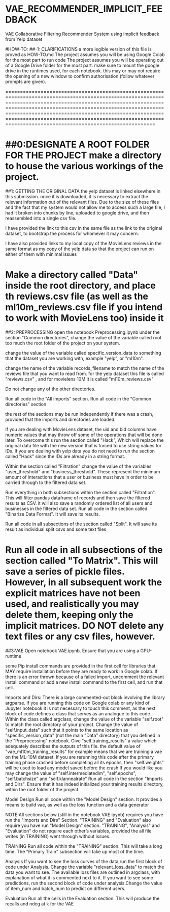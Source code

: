 # VAE_RECOMMENDER_IMPLICIT_FEEDBACK
VAE Collaborative Filtering Recommender System using implicit feedback from Yelp dataset 

#HOW-TO:
##-1: CLARIFICATIONS
a more legible version of this file is proved as HOW-TO.md
The project assumes you will be using Google Colab for the most part to run code 
The project assumes you will be operating out of a Google Drive folder for the most part. make sure to mount the google drive in the runtimes used, for each notebook. this may or may not require the opening of a new window to confirm authorisation (follow whatever prompts are given).

=======================================================================================================================================================================================================================================================================================================================================================================================

##0:DESIGNATE A ROOT FOLDER FOR THE PROJECT
make a directory to house the various workings of the project. 
=======================================================================================================================================================================================================================================================================================================================================================================================


##1: GETTING THE ORIGINAL DATA
the yelp dataset is linked elsewhere in this submission. once it is downloaded, it is necessary to extract the relevant information out of the relevant files. Due to the size of these files and the fact that my system would not allow me to access such a large file, I had it broken into chunks by line, uploaded to google drive, and then reassembled into a single csv file.

I have provided the link to this csv in the same file as the link to the original dataset, to bootstrap the process for whomever it may concern.

I have also provided links to my local copy of the MovieLens reviews in the same format as my copy of the yelp data so that the project can run on either of them with minimal issues

Make a directory called "Data" inside the root directory, and place th reviews.csv file (as well as the ml10m_reviews.csv file if you intend to work with MovieLens too) inside it
=======================================================================================================================================================================================================================================================================================================================================================================================


##2: PREPROCESSING
open the notebook Preprocessing.ipynb
under the section "Common directories", change the value of the variable called  root  too much the root folder of the project on your system.  

change the value of the variable called specific_version_data  to something that the dataset you are working with,  example "yelp", or "ml10m".

 change the name of the variable records_filename to match the name of the reviews file that you want to read from.  for the yelp dataset this file is called "reviews.csv" , and for movielens 10M it is called "ml10m_reviews.csv"

Do not change any of the other directories. 

Run all code in the "All imports" section.
Run all code in  the "Common directories" section

the rest of the sections may be run independently if there was a crash, provided that the imports and directories are loaded.

If you are dealing with MovieLens dataset,  the uid and bid columns have numeric values that may throw off some of the operations that will be done later. To overcome this run the section called "Hack", Which will replace the original data file with the new version that is forced to use string values for IDs. If you are dealing with yelp data you do not need to run the section called "Hack"  since the IDs are already in a string format.

Within the section called "Filtration" change the value of the variables "user_threshold" and "business_threshold". These represent the minimum amount of interactions that a user or business must have in order to be carried through to the filtered data set. 

Run everything in both subsections within the section called "Filtration". This will filter pandas dataframe of records and then save the filtered results as CSV.  it will also save a randomly ordered list of all users and businesses in the filtered data set.
 Run all code in the section called "Binarize Data Format". It will save its results.

 Run all code in all subsections of  the section called "Split". It will save its result as individual split csvs and some text files

Run all code in all subsections of the section called "To Matrix". This will save a series of pickle files. However, in all subsequent work the explicit matrices have not been used, and realistically you may delete them, keeping only the implicit matrices. DO NOT delete any text files or any csv files, however.
=======================================================================================================================================================================================================================================================================================================================================================================================

##3:VAE
Open notebook VAE.ipynb. Ensure that you are using a GPU-runtime

some Pip install commands are provided in the first cell for libraries that MAY require installation before they are ready to work in Google colab. If there is an error thrown because of a failed import, uncomment the relevant install command or add a new install command to the first cell, and run that cell.

Imports and Dirs:
There is a large commented-out block involving the library argparse. If you are running this code on Google colab or any kind of Jupyter notebook it is not necessary to touch this 	comment,  as the  next block of code defines a class that serves as an analogue to this code. 
Within the class called argclass, change the value of the variable "self.root" to match the root directory of your project. 
Change the value of "self.input_data"  such that it points to the same location as "specific_version_data" (not the main "Data" directory) that you defined in the "Preprocessing" notebook.
Give "self.training_results" a value which adequately describes the outputs of this file.  the default value of "vae_ml10m_training_results"  for example means that we are training a vae on the ML-10M dataset. 
If you are  rerunning this code after the primary training phase crashed before completing all its epochs, then "self.weights" will be used to load any model saved before the crash
If you would like you may change the value of "self.intermediatedim", "self.epochs", "self.batchsize" and "self.klannealrate"
Run all code in the section "Imports and Dirs". Ensure that it has indeed initialized your training results directory, within the root folder of the project. 

Model Design
Run all code within the "Model Design" section. It provides a means to build vae, as well as the loss function and a data generator

NOTE:All sections below (still in the notebook VAE.ipynb) requires you have run the "Imports and Dirs" Section. "TRAINING" and "Evaluation" also require you have run "Model Design" section. "TRAINING", "Analysis" and "Evaluation" do not require each other’s variables, provided the all file writes (in TRAINING) went through without issues.

TRAINING
Run all code within the "TRAINING" section. This will take a long time. The "Primary Train" subsection will take up most of the time. 

Analysis 
If you want to see the loss curves of the data,run  the first block of code under Analysis. Change the variable "relevant_loss_data" to match the data you want to see. The available loss files are outlined in argclass, with explanation of what it is commented next to it.
If you want to see some predictions, run the second block of code under analysis.Change the value of item_num and batch_num  to predict on different users. 

Evaluation 
Run all the cells in the Evaluation section. This will produce the recalls and ndcg at k for the VAE

